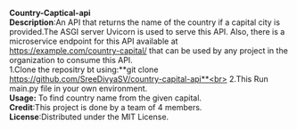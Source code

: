 **Country-Captical-api**<br>
**Description**:An API that returns the name of the country if a capital city is provided.The ASGI server Uvicorn is used to serve this API. Also, there is a microservice endpoint for this API available at https://example.com/country-capital/<query-params> that can be used by any project in the organization to consume this API.<br>
1.Clone the repositry bt using:**git clone https://github.com/SreeDivyaSV/country-capital-api**<br>
2.This Run main.py file in your own environment.<br>
**Usage:** To find country name from the given capital.<br>
**Credit**:This project is done by a team of 4 members.<br>
**License**:Distributed under the MIT License.
